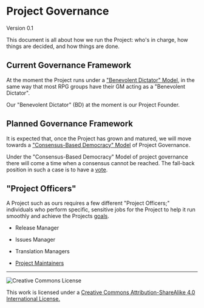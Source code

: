 # Project Governance

Version 0.1

This document is all about how we run the Project: who's in charge, how things are decided, and how things are done.

## Current Governance Framework

At the moment the Project runs under a ["Benevolent Dictator" Model](https://github.com/UGE-RPG/UGE-RPG/blob/master/project_documentation/BD_Model.md), in the same way that most RPG groups have their GM acting as a "Benevolent Dictator".

Our "Benevolent Dictator" (BD) at the moment is our Project Founder.

## Planned Governance Framework

It is expected that, once the Project has grown and matured, we will move towards a ["Consensus-Based Democracy" Model](https://github.com/UGE-RPG/UGE-RPG/blob/master/project_documentation/CBD_Model.md) of Project Governance.

Under the "Consensus-Based Democracy" Model of project governance there will come a time when a consensus cannot be reached. The fall-back position in such a case is to have a [vote](https://github.com/UGE-RPG/UGE-RPG/blob/master/project_documentation/Voting.md).

## "Project Officers"

A Project such as ours requires a few different "Project Officers;" individuals who perform specific, sensitive jobs for the Project to help it run smoothly and achieve the Projects [goals](https://github.com/UGE-RPG/UGE-RPG/blob/master/project_documentation/Mission_Statement.md).

- Release Manager

- Issues Manager

- Translation Managers

- [Project Maintainers](https://github.com/UGE-RPG/UGE-RPG/blob/master/project_documentation/Maintainers.md)

---

![Creative Commons License](https://i.creativecommons.org/l/by-sa/4.0/88x31.png "Creative Commons License")

This work is licensed under a [Creative Commons Attribution-ShareAlike 4.0 International License.](https://creativecommons.org/licenses/by-sa/4.0/)

